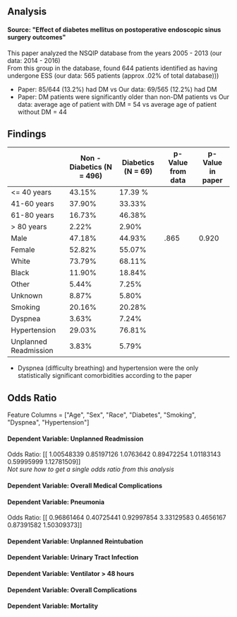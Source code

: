 ## Analysis
#### Source: "Effect of diabetes mellitus on postoperative endoscopic sinus surgery outcomes"  
This paper analyzed the NSQIP database from the years 2005 - 2013 (our data: 2014 - 2016)  
From this group in the database, found 644 patients identified as having undergone ESS  (our data: 565 patients (approx .02% of total database)))
- Paper: 85/644 (13.2%) had DM vs Our data: 69/565 (12.2%) had DM 
- Paper: DM patients were significantly older than non-DM patients vs Our data: average age of patient with DM = 54 vs average age of patient without DM = 44
## Findings
|   | Non - Diabetics (N = 496) | Diabetics (N = 69) | p-Value from data | p-Value in paper |
| ------------- | ------------- | ------------- | -------------|------------- |
| <= 40 years  | 43.15%  | 17.39 % |
| 41-60 years  | 37.90%  | 33.33% |
| 61-80 years  | 16.73%  | 46.38% |
| > 80 years   | 2.22%   | 2.90%  |
| Male | 47.18% | 44.93% | .865 | 0.920 |
| Female | 52.82% | 55.07% |
| White | 73.79% | 68.11% |
| Black | 11.90% | 18.84% |
| Other | 5.44% | 7.25% |
| Unknown | 8.87% | 5.80% |
| Smoking | 20.16% | 20.28% |
| Dyspnea | 3.63% | 7.24% |
| Hypertension | 29.03% | 76.81% |
| Unplanned Readmission | 3.83% | 5.79% |  

- Dyspnea (difficulty breathing) and hypertension were the only statistically significant comorbidities according to the paper

## Odds Ratio
Feature Columns = ["Age", "Sex", "Race", "Diabetes", "Smoking", "Dyspnea", "Hypertension"]

#### Dependent Variable: Unplanned Readmission
Odds Ratio: 
[[ 1.00548339  0.85197126  1.0763642   0.89472254  1.01183143  0.59995999
   1.12781509]]  
*Not sure how to get a single odds ratio from this analysis*

#### Dependent Variable: Overall Medical Complications

#### Dependent Variable: Pneumonia
Odds Ratio: 
[[ 0.96861464  0.40725441  0.92997854  3.33129583  0.4656167   0.87391582
   1.50309373]]

#### Dependent Variable: Unplanned Reintubation

#### Dependent Variable: Urinary Tract Infection

#### Dependent Variable: Ventilator > 48 hours

#### Dependent Variable: Overall Complications

#### Dependent Variable: Mortality






